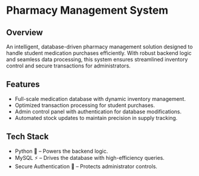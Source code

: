 # Pharmacy Management System

## Overview
An intelligent, database-driven pharmacy management solution designed to handle student medication purchases efficiently. With robust backend logic and seamless data processing, this system ensures streamlined inventory control and secure transactions for administrators.

## Features
- Full-scale medication database with dynamic inventory management.
- Optimized transaction processing for student purchases.
- Admin control panel with authentication for database modifications.
- Automated stock updates to maintain precision in supply tracking.
  
## Tech Stack
- Python 🐍 – Powers the backend logic.
- MySQL ⚡ – Drives the database with high-efficiency queries.
- Secure Authentication 🔐 – Protects administrator controls.
